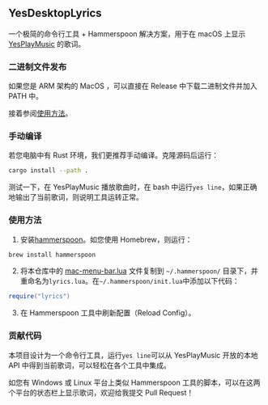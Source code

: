 ## YesDesktopLyrics

一个极简的命令行工具 + Hammerspoon 解决方案，用于在 macOS 上显示 [YesPlayMusic](https://github.com/qier222/YesPlayMusic) 的歌词。

### 二进制文件发布

如果您是 ARM 架构的 MacOS ，可以直接在 Release 中下载二进制文件并加入 PATH 中。

接着参阅[使用方法](#使用方法)。

### 手动编译

若您电脑中有 Rust 环境，我们更推荐手动编译。克隆源码后运行：

```bash
cargo install --path .
```
测试一下，在 YesPlayMusic 播放歌曲时，在 bash 中运行`yes line`，如果正确地输出了当前歌词，则说明工具运转正常。

### 使用方法

1. 安装[hammerspoon](https://www.hammerspoon.org/)。如您使用 Homebrew，则运行：

```bash
brew install hammerspoon
```
2. 将本仓库中的 [mac-menu-bar.lua](./mac-menu-bar.lua) 文件复制到 `~/.hammerspoon/` 目录下，并重命名为`lyrics.lua`。在`~/.hammerspoon/init.lua`中添加以下代码：

```lua
require("lyrics")
```

3. 在 Hammerspoon 工具中刷新配置（Reload Config）。

### 贡献代码

本项目设计为一个命令行工具，运行`yes line`可以从 YesPlayMusic 开放的本地 API 中得到当前歌词，可以轻松在各个工具中集成。

如您有 Windows 或 Linux 平台上类似 Hammerspoon 工具的脚本，可以在这两个平台的状态栏上显示歌词，欢迎给我提交 Pull Request！

